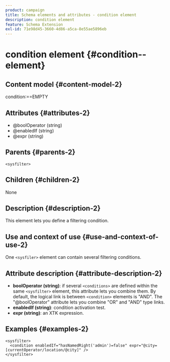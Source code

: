 ```yaml
---
product: campaign
title: Schema elements and attributes - condition element
description: condition element
feature: Schema Extension
exl-id: 71e98d45-3660-4d86-a5ca-8e55ae5896eb
---
```

# condition element {#condition--element}

## Content model {#content-model-2}

condition:==EMPTY

## Attributes {#attributes-2}

* @boolOperator (string)
* @enabledIf (string)
* @expr (string)

## Parents {#parents-2}

`<sysfilter>`

## Children {#children-2}

None

## Description {#description-2}

This element lets you define a filtering condition.

## Use and context of use {#use-and-context-of-use-2}

One `<sysfiler>`  element can contain several filtering conditions.

## Attribute description {#attribute-description-2}

* **boolOperator (string)**: if several `<conditions>` are defined within the same  `<sysfilter>` element, this attribute lets you combine them. By default, the logical link is between `<condition>` elements is "AND". The "@boolOperator" attribute lets you combine "OR" and "AND" type links.
* **enabledIf (string)**: condition activation test.
* **expr (string)**: an XTK expression.

## Examples {#examples-2}

```
<sysfilter>
  <condition enabledIf="hasNamedRight('admin')=false" expr="@city=[currentOperator/location/@city]" />
</sysfilter>
```
